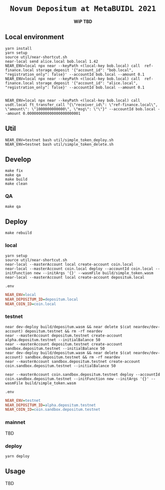 <div align="center">
  <h1><code>Novum Depositum at MetaBUIDL 2021</code></h1>
  <p>
    <strong>WiP TBD</strong>
  </p>
</div>

## Local environment

```shell
yarn install
yarn setup
source util/near-shortcut.sh
near-local send alice.local bob.local 1.42
NEAR_ENV=local npx near --keyPath <(local-key bob.local) call  ref-finance.local storage_deposit '{"account_id": "bob.local", "registration_only": false}' --accountId bob.local --amount 0.1
NEAR_ENV=local npx near --keyPath <(local-key bob.local) call  ref-finance.local storage_deposit '{"account_id": "alice.local", "registration_only": false}' --accountId bob.local --amount 0.1


NEAR_ENV=local npx near --keyPath <(local-key bob.local) call usdt.local ft_transfer_call "{\"receiver_id\": \"ref-finance.local\", \"amount\": \"1000000000000\", \"msg\": \"\"}" --accountId bob.local --amount 0.000000000000000000000001
```

## Util

```shell
NEAR_ENV=testnet bash util/simple_token_deploy.sh
NEAR_ENV=testnet bash util/simple_token_delete.sh
```
## Develop

```shell
make fix 
make qa
make build
make clean
```

### QA

```shell
make qa
```

## Deploy

```shell
make rebuild
```

### local

```shell
yarn setup
source util/near-shortcut.sh
near-local --masterAccount local create-account coin.local
near-local --masterAccount coin.local deploy --accountId coin.local --initFunction new --initArgs '{}' --wasmFile build/simple_token.wasm
near-local --masterAccount local create-account depositum.local
```
`.env`
```ini
NEAR_ENV=local
NEAR_DEPOSITUM_ID=depositum.local
NEAR_COIN_ID=coin.local
```

### testnet

```shell
near dev-deploy build/depositum.wasm && near delete $(cat neardev/dev-account) depositum.testnet && rm -rf neardev
near --masterAccount depositum.testnet create-account alpha.depositum.testnet --initialBalance 50
near --masterAccount depositum.testnet create-account sandbox.depositum.testnet --initialBalance 50
near dev-deploy build/depositum.wasm && near delete $(cat neardev/dev-account) sandbox.depositum.testnet && rm -rf neardev
near --masterAccount sandbox.depositum.testnet create-account coin.sandbox.depositum.testnet --initialBalance 50

near --masterAccount coin.sandbox.depositum.testnet deploy --accountId coin.sandbox.depositum.testnet --initFunction new --initArgs '{}' --wasmFile build/simple_token.wasm
```

`.env`
```ini
NEAR_ENV=testnet
NEAR_DEPOSITUM_ID=alpha.depositum.testnet
NEAR_COIN_ID=coin.sandbox.depositum.testnet
```

### mainnet

TBD

### deploy

```shell
yarn deploy
```

## Usage

TBD
